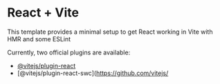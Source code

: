 # React + Vite

This template provides a minimal setup to get React working in Vite with HMR and some ESLint 

Currently, two official plugins are available:

- [@vitejs/plugin-react](https://github.com/vitejs/vite-plugin-react/blob/main/packages/plugin-react/README.md)
- [@vitejs/plugin-react-swc](https://github.com/vitejs/
